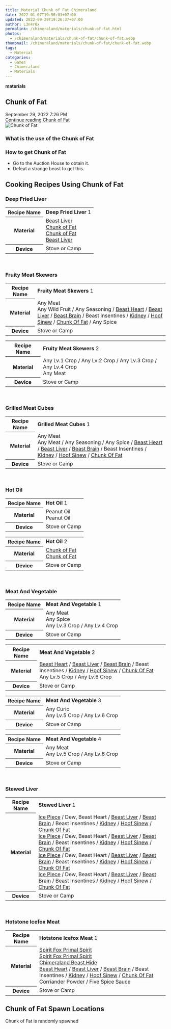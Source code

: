 ```yaml
---
title: Material Chunk of Fat Chimeraland
date: 2022-01-07T19:56:03+07:00
updated: 2022-09-29T19:26:37+07:00
author: L3n4r0x
permalink: /chimeraland/materials/chunk-of-fat.html
photos:
  - /chimeraland/materials/chunk-of-fat/chunk-of-fat.webp
thumbnail: /chimeraland/materials/chunk-of-fat/chunk-of-fat.webp
tags:
  - Material
categories:
  - Games
  - Chimeraland
  - Materials
---
```


<section id="bootstrap-wrapper">
  <link
    rel="stylesheet"
    href="https://rawcdn.githack.com/dimaslanjaka/Web-Manajemen/bb6505ea081a75a7c845f65fb9d939276931c82f/css/bootstrap-4.5-wrapper.css"
  />
  <div
    class="row g-0 border rounded overflow-hidden flex-md-row mb-4 shadow-sm position-relative bg-light text-dark"
  >
    <div class="col p-4 d-flex flex-column position-static">
      <strong class="d-inline-block mb-2 text-success">materials</strong>
      <h2 class="mb-0">Chunk of Fat</h2>
      <div class="mb-1 text-muted">September 29, 2022 7:26 PM</div>
      <a
        href="/chimeraland/materials/chunk-of-fat.html"
        class="stretched-link d-none"
        >Continue reading Chunk of Fat</a
      >
    </div>
    <div class="col-auto d-none d-lg-block">
      <img
        src="/chimeraland/materials/chunk-of-fat/chunk-of-fat.webp"
        alt="Chunk of Fat"
      />
    </div>
  </div>
  <div class="row bg-light text-dark">
    <div class="col-lg-6 col-12 mb-2">
      <div class="card">
        <div class="card-body">
          <h3 class="card-title">What is the use of the Chunk of Fat</h3>
          <div class="card-text"><ul></ul></div>
        </div>
      </div>
    </div>
    <div class="col-lg-6 col-12 mb-2">
      <div class="card">
        <div class="card-body">
          <h3 class="card-title">How to get Chunk of Fat</h3>
          <div class="card-text">
            <ul>
              <li>Go to the Auction House to obtain it.</li>
              <li>Defeat a strange beast to get this.</li>
            </ul>
          </div>
        </div>
      </div>
    </div>
    <div class="col-12 mb-2">
      <h2 id="cookable">Cooking Recipes Using Chunk of Fat</h2>
      <div id="recipe-deep-fried-liver">
        <h3 id="item-deep-fried-liver">Deep Fried Liver</h3>
        <div class="mb-2">
          <table class="table">
            <tr>
              <th>Recipe Name</th>
              <td><b>Deep Fried Liver</b> 1</td>
            </tr>
            <tr>
              <th>Material</th>
              <td>
                <a
                  class="text-decoration-none"
                  href="/chimeraland/materials/beast-liver.html"
                  >Beast Liver</a
                ><br /><a
                  class="text-decoration-none"
                  href="/chimeraland/materials/chunk-of-fat.html"
                  >Chunk of Fat</a
                ><br /><a
                  class="text-decoration-none"
                  href="/chimeraland/materials/chunk-of-fat.html"
                  >Chunk of Fat</a
                ><br /><a
                  class="text-decoration-none"
                  href="/chimeraland/materials/beast-liver.html"
                  >Beast Liver</a
                >
              </td>
            </tr>
            <tr>
              <th>Device</th>
              <td>Stove or Camp</td>
            </tr>
          </table>
        </div>
      </div>
      <br />
      <div id="recipe-fruity-meat-skewers">
        <h3 id="item-fruity-meat-skewers">Fruity Meat Skewers</h3>
        <div class="mb-2">
          <table class="table">
            <tr>
              <th>Recipe Name</th>
              <td><b>Fruity Meat Skewers</b> 1</td>
            </tr>
            <tr>
              <th>Material</th>
              <td>
                Any Meat<br />Any Wild Fruit<span> / </span>Any Seasoning<span>
                  / </span
                ><a
                  class="text-decoration-none"
                  href="/chimeraland/materials/beast-heart.html"
                  >Beast Heart</a
                ><span> / </span
                ><a
                  class="text-decoration-none"
                  href="/chimeraland/materials/beast-liver.html"
                  >Beast Liver</a
                ><span> / </span
                ><a
                  class="text-decoration-none"
                  href="/chimeraland/materials/beast-brain.html"
                  >Beast Brain</a
                ><span> / </span>Beast Insentines<span> / </span
                ><a
                  class="text-decoration-none"
                  href="/chimeraland/materials/kidney.html"
                  >Kidney</a
                ><span> / </span
                ><a
                  class="text-decoration-none"
                  href="/chimeraland/materials/hoof-sinew.html"
                  >Hoof Sinew</a
                ><span> / </span
                ><a
                  class="text-decoration-none"
                  href="/chimeraland/materials/chunk-of-fat.html"
                  >Chunk Of Fat</a
                ><span> / </span>Any Spice
              </td>
            </tr>
            <tr>
              <th>Device</th>
              <td>Stove or Camp</td>
            </tr>
          </table>
        </div>
        <div class="mb-2">
          <table class="table">
            <tr>
              <th>Recipe Name</th>
              <td><b>Fruity Meat Skewers</b> 2</td>
            </tr>
            <tr>
              <th>Material</th>
              <td>
                Any Lv.1 Crop<span> / </span>Any Lv.2 Crop<span> / </span>Any
                Lv.3 Crop<span> / </span>Any Lv.4 Crop<br />Any Meat
              </td>
            </tr>
            <tr>
              <th>Device</th>
              <td>Stove or Camp</td>
            </tr>
          </table>
        </div>
      </div>
      <br />
      <div id="recipe-grilled-meat-cubes">
        <h3 id="item-grilled-meat-cubes">Grilled Meat Cubes</h3>
        <div class="mb-2">
          <table class="table">
            <tr>
              <th>Recipe Name</th>
              <td><b>Grilled Meat Cubes</b> 1</td>
            </tr>
            <tr>
              <th>Material</th>
              <td>
                Any Meat<br />Any Meat<span> / </span>Any Seasoning<span>
                  / </span
                >Any Spice<span> / </span
                ><a
                  class="text-decoration-none"
                  href="/chimeraland/materials/beast-heart.html"
                  >Beast Heart</a
                ><span> / </span
                ><a
                  class="text-decoration-none"
                  href="/chimeraland/materials/beast-liver.html"
                  >Beast Liver</a
                ><span> / </span
                ><a
                  class="text-decoration-none"
                  href="/chimeraland/materials/beast-brain.html"
                  >Beast Brain</a
                ><span> / </span>Beast Insentines<span> / </span
                ><a
                  class="text-decoration-none"
                  href="/chimeraland/materials/kidney.html"
                  >Kidney</a
                ><span> / </span
                ><a
                  class="text-decoration-none"
                  href="/chimeraland/materials/hoof-sinew.html"
                  >Hoof Sinew</a
                ><span> / </span
                ><a
                  class="text-decoration-none"
                  href="/chimeraland/materials/chunk-of-fat.html"
                  >Chunk Of Fat</a
                >
              </td>
            </tr>
            <tr>
              <th>Device</th>
              <td>Stove or Camp</td>
            </tr>
          </table>
        </div>
      </div>
      <br />
      <div id="recipe-hot-oil">
        <h3 id="item-hot-oil">Hot Oil</h3>
        <div class="mb-2">
          <table class="table">
            <tr>
              <th>Recipe Name</th>
              <td><b>Hot Oil</b> 1</td>
            </tr>
            <tr>
              <th>Material</th>
              <td>Peanut Oil<br />Peanut Oil</td>
            </tr>
            <tr>
              <th>Device</th>
              <td>Stove or Camp</td>
            </tr>
          </table>
        </div>
        <div class="mb-2">
          <table class="table">
            <tr>
              <th>Recipe Name</th>
              <td><b>Hot Oil</b> 2</td>
            </tr>
            <tr>
              <th>Material</th>
              <td>
                <a
                  class="text-decoration-none"
                  href="/chimeraland/materials/chunk-of-fat.html"
                  >Chunk of Fat</a
                ><br /><a
                  class="text-decoration-none"
                  href="/chimeraland/materials/chunk-of-fat.html"
                  >Chunk of Fat</a
                >
              </td>
            </tr>
            <tr>
              <th>Device</th>
              <td>Stove or Camp</td>
            </tr>
          </table>
        </div>
      </div>
      <br />
      <div id="recipe-meat-and-vegetable">
        <h3 id="item-meat-and-vegetable">Meat And Vegetable</h3>
        <div class="mb-2">
          <table class="table">
            <tr>
              <th>Recipe Name</th>
              <td><b>Meat And Vegetable</b> 1</td>
            </tr>
            <tr>
              <th>Material</th>
              <td>
                Any Meat<br />Any Spice<br />Any Lv.3 Crop<span> / </span>Any
                Lv.4 Crop
              </td>
            </tr>
            <tr>
              <th>Device</th>
              <td>Stove or Camp</td>
            </tr>
          </table>
        </div>
        <div class="mb-2">
          <table class="table">
            <tr>
              <th>Recipe Name</th>
              <td><b>Meat And Vegetable</b> 2</td>
            </tr>
            <tr>
              <th>Material</th>
              <td>
                <a
                  class="text-decoration-none"
                  href="/chimeraland/materials/beast-heart.html"
                  >Beast Heart</a
                ><span> / </span
                ><a
                  class="text-decoration-none"
                  href="/chimeraland/materials/beast-liver.html"
                  >Beast Liver</a
                ><span> / </span
                ><a
                  class="text-decoration-none"
                  href="/chimeraland/materials/beast-brain.html"
                  >Beast Brain</a
                ><span> / </span>Beast Insentines<span> / </span
                ><a
                  class="text-decoration-none"
                  href="/chimeraland/materials/kidney.html"
                  >Kidney</a
                ><span> / </span
                ><a
                  class="text-decoration-none"
                  href="/chimeraland/materials/hoof-sinew.html"
                  >Hoof Sinew</a
                ><span> / </span
                ><a
                  class="text-decoration-none"
                  href="/chimeraland/materials/chunk-of-fat.html"
                  >Chunk Of Fat</a
                ><br />Any Lv.5 Crop<span> / </span>Any Lv.6 Crop
              </td>
            </tr>
            <tr>
              <th>Device</th>
              <td>Stove or Camp</td>
            </tr>
          </table>
        </div>
        <div class="mb-2">
          <table class="table">
            <tr>
              <th>Recipe Name</th>
              <td><b>Meat And Vegetable</b> 3</td>
            </tr>
            <tr>
              <th>Material</th>
              <td>Any Curio<br />Any Lv.5 Crop<span> / </span>Any Lv.6 Crop</td>
            </tr>
            <tr>
              <th>Device</th>
              <td>Stove or Camp</td>
            </tr>
          </table>
        </div>
        <div class="mb-2">
          <table class="table">
            <tr>
              <th>Recipe Name</th>
              <td><b>Meat And Vegetable</b> 4</td>
            </tr>
            <tr>
              <th>Material</th>
              <td>Any Meat<br />Any Lv.5 Crop<span> / </span>Any Lv.6 Crop</td>
            </tr>
            <tr>
              <th>Device</th>
              <td>Stove or Camp</td>
            </tr>
          </table>
        </div>
      </div>
      <br />
      <div id="recipe-stewed-liver">
        <h3 id="item-stewed-liver">Stewed Liver</h3>
        <div class="mb-2">
          <table class="table">
            <tr>
              <th>Recipe Name</th>
              <td><b>Stewed Liver</b> 1</td>
            </tr>
            <tr>
              <th>Material</th>
              <td>
                <a
                  class="text-decoration-none"
                  href="/chimeraland/materials/ice-piece.html"
                  >Ice Piece</a
                ><span> / </span>Dew, Beast Heart<span> / </span
                ><a
                  class="text-decoration-none"
                  href="/chimeraland/materials/beast-liver.html"
                  >Beast Liver</a
                ><span> / </span
                ><a
                  class="text-decoration-none"
                  href="/chimeraland/materials/beast-brain.html"
                  >Beast Brain</a
                ><span> / </span>Beast Insentines<span> / </span
                ><a
                  class="text-decoration-none"
                  href="/chimeraland/materials/kidney.html"
                  >Kidney</a
                ><span> / </span
                ><a
                  class="text-decoration-none"
                  href="/chimeraland/materials/hoof-sinew.html"
                  >Hoof Sinew</a
                ><span> / </span
                ><a
                  class="text-decoration-none"
                  href="/chimeraland/materials/chunk-of-fat.html"
                  >Chunk Of Fat</a
                ><br /><a
                  class="text-decoration-none"
                  href="/chimeraland/materials/ice-piece.html"
                  >Ice Piece</a
                ><span> / </span>Dew, Beast Heart<span> / </span
                ><a
                  class="text-decoration-none"
                  href="/chimeraland/materials/beast-liver.html"
                  >Beast Liver</a
                ><span> / </span
                ><a
                  class="text-decoration-none"
                  href="/chimeraland/materials/beast-brain.html"
                  >Beast Brain</a
                ><span> / </span>Beast Insentines<span> / </span
                ><a
                  class="text-decoration-none"
                  href="/chimeraland/materials/kidney.html"
                  >Kidney</a
                ><span> / </span
                ><a
                  class="text-decoration-none"
                  href="/chimeraland/materials/hoof-sinew.html"
                  >Hoof Sinew</a
                ><span> / </span
                ><a
                  class="text-decoration-none"
                  href="/chimeraland/materials/chunk-of-fat.html"
                  >Chunk Of Fat</a
                ><br /><a
                  class="text-decoration-none"
                  href="/chimeraland/materials/ice-piece.html"
                  >Ice Piece</a
                ><span> / </span>Dew, Beast Heart<span> / </span
                ><a
                  class="text-decoration-none"
                  href="/chimeraland/materials/beast-liver.html"
                  >Beast Liver</a
                ><span> / </span
                ><a
                  class="text-decoration-none"
                  href="/chimeraland/materials/beast-brain.html"
                  >Beast Brain</a
                ><span> / </span>Beast Insentines<span> / </span
                ><a
                  class="text-decoration-none"
                  href="/chimeraland/materials/kidney.html"
                  >Kidney</a
                ><span> / </span
                ><a
                  class="text-decoration-none"
                  href="/chimeraland/materials/hoof-sinew.html"
                  >Hoof Sinew</a
                ><span> / </span
                ><a
                  class="text-decoration-none"
                  href="/chimeraland/materials/chunk-of-fat.html"
                  >Chunk Of Fat</a
                ><br /><a
                  class="text-decoration-none"
                  href="/chimeraland/materials/ice-piece.html"
                  >Ice Piece</a
                ><span> / </span>Dew, Beast Heart<span> / </span
                ><a
                  class="text-decoration-none"
                  href="/chimeraland/materials/beast-liver.html"
                  >Beast Liver</a
                ><span> / </span
                ><a
                  class="text-decoration-none"
                  href="/chimeraland/materials/beast-brain.html"
                  >Beast Brain</a
                ><span> / </span>Beast Insentines<span> / </span
                ><a
                  class="text-decoration-none"
                  href="/chimeraland/materials/kidney.html"
                  >Kidney</a
                ><span> / </span
                ><a
                  class="text-decoration-none"
                  href="/chimeraland/materials/hoof-sinew.html"
                  >Hoof Sinew</a
                ><span> / </span
                ><a
                  class="text-decoration-none"
                  href="/chimeraland/materials/chunk-of-fat.html"
                  >Chunk Of Fat</a
                >
              </td>
            </tr>
            <tr>
              <th>Device</th>
              <td>Stove or Camp</td>
            </tr>
          </table>
        </div>
      </div>
      <br />
      <div id="recipe-hotstone-icefox-meat">
        <h3 id="item-hotstone-icefox-meat">Hotstone Icefox Meat</h3>
        <div class="mb-2">
          <table class="table">
            <tr>
              <th>Recipe Name</th>
              <td><b>Hotstone Icefox Meat</b> 1</td>
            </tr>
            <tr>
              <th>Material</th>
              <td>
                <a
                  class="text-decoration-none"
                  href="/chimeraland/materials/spirit-fox-primal-spirit.html"
                  >Spirit Fox Primal Spirit</a
                ><br /><a
                  class="text-decoration-none"
                  href="/chimeraland/materials/spirit-fox-primal-spirit.html"
                  >Spirit Fox Primal Spirit</a
                ><br /><a
                  class="text-decoration-none"
                  href="/chimeraland/materials/chimeraland-beast-hide.html"
                  >Chimeraland Beast Hide</a
                ><br /><a
                  class="text-decoration-none"
                  href="/chimeraland/materials/beast-heart.html"
                  >Beast Heart</a
                ><span> / </span
                ><a
                  class="text-decoration-none"
                  href="/chimeraland/materials/beast-liver.html"
                  >Beast Liver</a
                ><span> / </span
                ><a
                  class="text-decoration-none"
                  href="/chimeraland/materials/beast-brain.html"
                  >Beast Brain</a
                ><span> / </span>Beast Insentines<span> / </span
                ><a
                  class="text-decoration-none"
                  href="/chimeraland/materials/kidney.html"
                  >Kidney</a
                ><span> / </span
                ><a
                  class="text-decoration-none"
                  href="/chimeraland/materials/hoof-sinew.html"
                  >Hoof Sinew</a
                ><span> / </span
                ><a
                  class="text-decoration-none"
                  href="/chimeraland/materials/chunk-of-fat.html"
                  >Chunk Of Fat</a
                ><br />Corriander Powder<span> / </span>Five Spice Sauce
              </td>
            </tr>
            <tr>
              <th>Device</th>
              <td>Stove or Camp</td>
            </tr>
          </table>
        </div>
      </div>
    </div>
    <div class="col-12 mb-2">
      <h2>Chunk of Fat Spawn Locations</h2>
      <p>Chunk of Fat is randomly spawned</p>
    </div>
  </div>
</section>